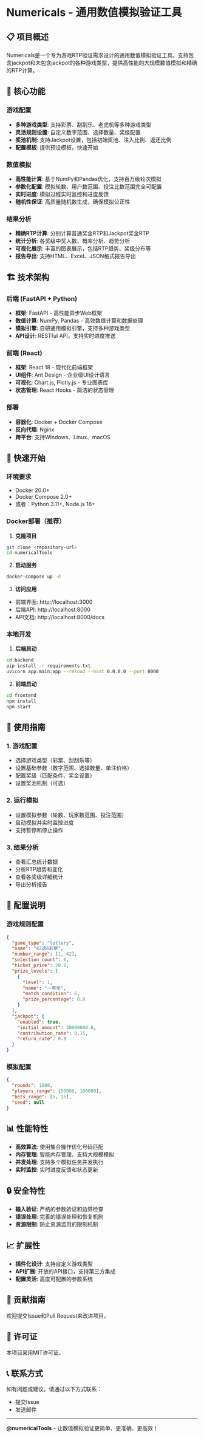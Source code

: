 # Numericals - 通用数值模拟验证工具

## 📋 项目概述

Numericals是一个专为游戏RTP验证需求设计的通用数值模拟验证工具。支持包含jackpot和未包含jackpot的各种游戏类型，提供高性能的大规模数值模拟和精确的RTP计算。

## 🎯 核心功能

### 游戏配置
- **多种游戏类型**: 支持彩票、刮刮乐、老虎机等多种游戏类型
- **灵活规则设置**: 自定义数字范围、选择数量、奖级配置
- **奖池机制**: 支持Jackpot设置，包括初始奖池、注入比例、返还比例
- **配置模板**: 提供预设模板，快速开始

### 数值模拟
- **高性能计算**: 基于NumPy和Pandas优化，支持百万级轮次模拟
- **参数化配置**: 模拟轮数、用户数范围、投注比数范围完全可配置
- **实时进度**: 模拟过程实时监控和进度反馈
- **随机性保证**: 高质量随机数生成，确保模拟公正性

### 结果分析
- **精确RTP计算**: 分别计算普通奖金RTP和Jackpot奖金RTP
- **统计分析**: 各奖级中奖人数、概率分析、趋势分析
- **可视化展示**: 丰富的图表展示，包括RTP趋势、奖级分布等
- **报告导出**: 支持HTML、Excel、JSON格式报告导出

## 🏗️ 技术架构

### 后端 (FastAPI + Python)
- **框架**: FastAPI - 高性能异步Web框架
- **数值计算**: NumPy, Pandas - 高效数值计算和数据处理
- **模拟引擎**: 自研通用模拟引擎，支持多种游戏类型
- **API设计**: RESTful API，支持实时进度推送

### 前端 (React)
- **框架**: React 18 - 现代化前端框架
- **UI组件**: Ant Design - 企业级UI设计语言
- **可视化**: Chart.js, Plotly.js - 专业图表库
- **状态管理**: React Hooks - 简洁的状态管理

### 部署
- **容器化**: Docker + Docker Compose
- **反向代理**: Nginx
- **跨平台**: 支持Windows、Linux、macOS

## 🚀 快速开始

### 环境要求
- Docker 20.0+
- Docker Compose 2.0+
- 或者：Python 3.11+, Node.js 18+

### Docker部署（推荐）

1. **克隆项目**
```bash
git clone <repository-url>
cd numericalTools
```

2. **启动服务**
```bash
docker-compose up -d
```

3. **访问应用**
- 前端界面: http://localhost:3000
- 后端API: http://localhost:8000
- API文档: http://localhost:8000/docs

### 本地开发

1. **后端启动**
```bash
cd backend
pip install -r requirements.txt
uvicorn app.main:app --reload --host 0.0.0.0 --port 8000
```

2. **前端启动**
```bash
cd frontend
npm install
npm start
```

## 📖 使用指南

### 1. 游戏配置
- 选择游戏类型（彩票、刮刮乐等）
- 设置基础参数（数字范围、选择数量、单注价格）
- 配置奖级（匹配条件、奖金设置）
- 设置奖池机制（可选）

### 2. 运行模拟
- 设置模拟参数（轮数、玩家数范围、投注范围）
- 启动模拟并实时监控进度
- 支持暂停和停止操作

### 3. 结果分析
- 查看汇总统计数据
- 分析RTP趋势和变化
- 查看各奖级详细统计
- 导出分析报告

## 🔧 配置说明

### 游戏规则配置
```json
{
  "game_type": "lottery",
  "name": "42选6彩票",
  "number_range": [1, 42],
  "selection_count": 6,
  "ticket_price": 20.0,
  "prize_levels": [
    {
      "level": 1,
      "name": "一等奖",
      "match_condition": 6,
      "prize_percentage": 0.9
    }
  ],
  "jackpot": {
    "enabled": true,
    "initial_amount": 30000000.0,
    "contribution_rate": 0.15,
    "return_rate": 0.9
  }
}
```

### 模拟配置
```json
{
  "rounds": 1000,
  "players_range": [50000, 100000],
  "bets_range": [5, 15],
  "seed": null
}
```

## 📊 性能特性

- **高效算法**: 使用集合操作优化号码匹配
- **内存管理**: 智能内存管理，支持大规模模拟
- **并发处理**: 支持多个模拟任务并发执行
- **实时监控**: 实时进度反馈和状态更新

## 🔒 安全特性

- **输入验证**: 严格的参数验证和边界检查
- **错误处理**: 完善的错误处理和恢复机制
- **资源限制**: 防止资源滥用的限制机制

## 📈 扩展性

- **插件化设计**: 支持自定义游戏类型
- **API扩展**: 开放的API接口，支持第三方集成
- **配置灵活**: 高度可配置的参数系统

## 🤝 贡献指南

欢迎提交Issue和Pull Request来改进项目。

## 📄 许可证

本项目采用MIT许可证。

## 📞 联系方式

如有问题或建议，请通过以下方式联系：
- 提交Issue
- 发送邮件

---

**@numericalTools** - 让数值模拟验证更简单、更准确、更高效！
